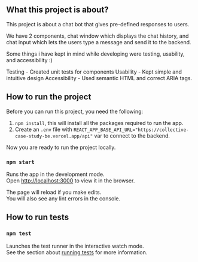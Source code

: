 ## What this project is about?

This project is about a chat bot that gives pre-defined responses to users.

We have 2 components, chat window which displays the chat history, and chat input which lets the users type a message and send it to the backend.

Some things i have kept in mind while developing were testing, usability, and accessibility :)

Testing - Created unit tests for components
Usability - Kept simple and intuitive design
Accessibility - Used semantic HTML and correct ARIA tags.

## How to run the project

Before you can run this project, you need the following:

1. `npm install`, this will install all the packages required to run the app.
2. Create an `.env` file with `REACT_APP_BASE_API_URL="https://collective-case-study-be.vercel.app/api"` var to connect to the backend.

Now you are ready to run the project locally.

### `npm start`

Runs the app in the development mode.\
Open [http://localhost:3000](http://localhost:3000) to view it in the browser.

The page will reload if you make edits.\
You will also see any lint errors in the console.

## How to run tests

### `npm test`

Launches the test runner in the interactive watch mode.\
See the section about [running tests](https://facebook.github.io/create-react-app/docs/running-tests) for more information.
